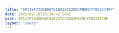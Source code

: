 ```yaml
---
title: "SP11YF7Z3KB9WTG16V3YCC2DQXPB5MCYT8VJ2749F"
date: 2025-02-19T23:34:42.504Z
user: SP11YF7Z3KB9WTG16V3YCC2DQXPB5MCYT8VJ2749F
layout: "users"
---
```

    